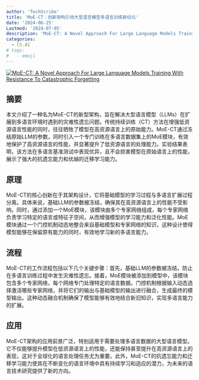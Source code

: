 ```yaml
---
author: 'TechScribe'
title: 'MoE-CT：创新架构引领大型语言模型多语言训练新纪元'
date: '2024-06-25'
Lastmod: '2024-07-05'
description: 'MoE-CT: A Novel Approach For Large Language Models Training With Resistance To Catastrophic Forgetting'
categories:
  - CS.AI
# tags:
#   - emoji
---
```


[![MoE-CT: A Novel Approach For Large Language Models Training With Resistance To Catastrophic Forgetting](https://arxiv-research-1301205113.cos.ap-guangzhou.myqcloud.com/images/2407.00875v1.pdf_0.jpg)](https://arxiv.org/abs/2407.00875v1)

## 摘要

本文介绍了一种名为MoE-CT的新型架构，旨在解决大型语言模型（LLMs）在扩展到多语言环境时遇到的灾难性遗忘问题。传统持续训练（CT）方法在增强低资源语言性能的同时，往往牺牲了模型在高资源语言上的原始能力。MoE-CT通过冻结原始LLM的参数，同时引入一个专门训练在多语言数据集上的MoE模块，有效地保护了高资源语言的性能，并显著提升了低资源语言的处理能力。实验结果表明，该方法在多语言基准测试中表现优异，且不会损害模型在原始语言上的性能，展示了强大的抗遗忘能力和优越的迁移学习能力。<!--more-->

## 原理

MoE-CT的核心创新在于其架构设计，它将基础模型的学习过程与多语言扩展过程分离。具体来说，基础LLM的参数被冻结，确保其在高资源语言上的性能不受影响。同时，通过添加一个MoE模块，该模块由多个专家网络组成，每个专家网络负责学习特定的语言或特征子空间，从而增强模型的学习能力和泛化性能。MoE模块通过一个门控机制动态地整合来自基础模型和专家网络的知识，这种设计使得模型能够在保留原有能力的同时，有效地学习新的多语言能力。

## 流程

MoE-CT的工作流程包括以下几个关键步骤：首先，基础LLM的参数被冻结，防止在多语言训练过程中发生灾难性遗忘。接着，MoE模块被添加到模型中，该模块包含多个专家网络，每个网络专门处理特定的语言数据。门控机制根据输入动态选择激活哪些专家网络，并将它们的输出与基础模型的输出进行融合，生成最终的模型输出。这种动态融合机制确保了模型能够有效地结合新旧知识，实现多语言能力的扩展。

## 应用

MoE-CT架构的应用前景广泛，特别适用于需要处理多语言数据的大型语言模型。它不仅能够提升模型在低资源语言上的性能，还能保持甚至提升在高资源语言上的表现，这对于全球化的语言处理任务尤为重要。此外，MoE-CT的抗遗忘能力和迁移学习能力使其在不断变化的语言环境中具有持续学习和适应的潜力，为未来的语言技术研究提供了新的方向。